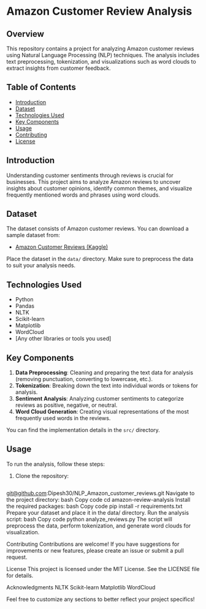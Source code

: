 # Amazon Customer Review Analysis

## Overview

This repository contains a project for analyzing Amazon customer reviews using Natural Language Processing (NLP) techniques. The analysis includes text preprocessing, tokenization, and visualizations such as word clouds to extract insights from customer feedback.

## Table of Contents

- [Introduction](#introduction)
- [Dataset](#dataset)
- [Technologies Used](#technologies-used)
- [Key Components](#key-components)
- [Usage](#usage)
- [Contributing](#contributing)
- [License](#license)

## Introduction

Understanding customer sentiments through reviews is crucial for businesses. This project aims to analyze Amazon reviews to uncover insights about customer opinions, identify common themes, and visualize frequently mentioned words and phrases using word clouds.

## Dataset

The dataset consists of Amazon customer reviews. You can download a sample dataset from:

- [Amazon Customer Reviews (Kaggle)](https://www.kaggle.com/datasets/snap/amazon-fine-food-reviews)

Place the dataset in the `data/` directory. Make sure to preprocess the data to suit your analysis needs.

## Technologies Used

- Python
- Pandas
- NLTK
- Scikit-learn
- Matplotlib
- WordCloud
- [Any other libraries or tools you used]

## Key Components

1. **Data Preprocessing**: Cleaning and preparing the text data for analysis (removing punctuation, converting to lowercase, etc.).
2. **Tokenization**: Breaking down the text into individual words or tokens for analysis.
3. **Sentiment Analysis**: Analyzing customer sentiments to categorize reviews as positive, negative, or neutral.
4. **Word Cloud Generation**: Creating visual representations of the most frequently used words in the reviews.

You can find the implementation details in the `src/` directory.

## Usage

To run the analysis, follow these steps:

1. Clone the repository:
   ```bash
  git@github.com:Dipesh30/NLP_Amazon_customer_reviews.git
Navigate to the project directory:
bash
Copy code
cd amazon-review-analysis
Install the required packages:
bash
Copy code
pip install -r requirements.txt
Prepare your dataset and place it in the data/ directory.
Run the analysis script:
bash
Copy code
python analyze_reviews.py
The script will preprocess the data, perform tokenization, and generate word clouds for visualization.

Contributing
Contributions are welcome! If you have suggestions for improvements or new features, please create an issue or submit a pull request.

License
This project is licensed under the MIT License. See the LICENSE file for details.

Acknowledgments
NLTK
Scikit-learn
Matplotlib
WordCloud

Feel free to customize any sections to better reflect your project specifics!
